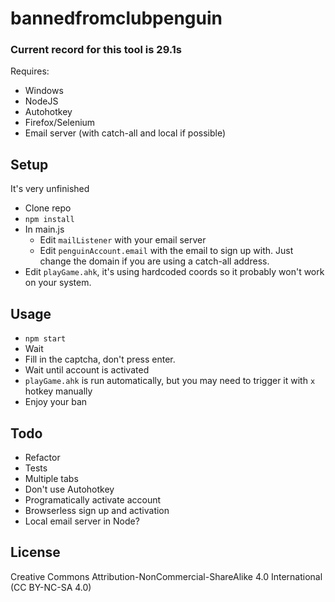 # bannedfromclubpenguin


### Current record for this tool is 29.1s
Requires:

 * Windows
 * NodeJS
 * Autohotkey
 * Firefox/Selenium
 * Email server (with catch-all and local if possible)


## Setup
It's very unfinished

 * Clone repo
 * `npm install`
 * In main.js
   * Edit `mailListener` with your email server
   * Edit `penguinAccount.email` with the email to sign up with. Just change the domain if you are using a catch-all address.
 * Edit `playGame.ahk`, it's using hardcoded coords so it probably won't work on your system.

## Usage
 * `npm start`
 * Wait
 * Fill in the captcha, don't press enter.
 * Wait until account is activated
 * `playGame.ahk` is run automatically, but you may need to trigger it with `x` hotkey manually
 * Enjoy your ban

## Todo
* Refactor
* Tests
* Multiple tabs
* Don't use Autohotkey
* Programatically activate account
* Browserless sign up and activation
* Local email server in Node?


## License
Creative Commons Attribution-NonCommercial-ShareAlike 4.0 International (CC BY-NC-SA 4.0)